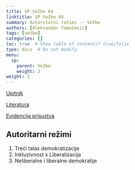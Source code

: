 ```yaml
---
title: SP Vežbe 04
linktitle: SP Vežbe 04
summary: Autoritarni režimi -- Vežbe
authors: [Aleksandar Tomašević]
tags: [vežbe]
categories: []
toc: true  # Show table of contents? true/false
type: docs  # Do not modify.
menu:
  sp:
    parent: Vežbe
    weight: 3
weight: 2
---
```


[Upitnik](https://forms.gle/6Mt85DkQCdG8xHaN7)

[Literatura](https://s.atomasevic.com/files/sp-kp-aut.pdf)


[Evidencija prisustva](https://forms.gle/KzYruv84nTmFbk6e6)



## Autoritarni režimi

1. Treći talas demokratizacije
2. Inkluzivnost x Liberalizacija
3. Neliberalne i liberalne demokratije
   
